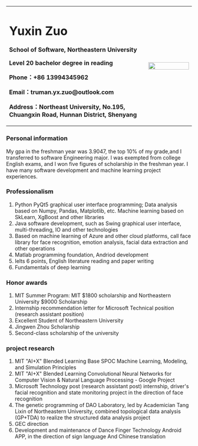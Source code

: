 <table border="0">
  <tr>
    <td width="75%">
      <h1>Yuxin Zuo</h1>
      <p><b>School of Software, Northeastern University</b></p>
      <p><b>Level 20 bachelor degree in reading</b></p>
      <p><b>Phone：+86 13994345962</b></p>
      <p><b>Email：truman.yx.zuo@outlook.com</b></p>
      <p><b>Address：Northeast University, No.195, Chuangxin Road, Hunnan District, Shenyang</b></p>
    </td>
    <td width="25%">
      <img src="https://z3.ax1x.com/2021/09/25/4szkNR.jpg" width="100%">      
    </td>
  </tr>
</table>

### Personal information
My gpa in the freshman year was 3.9047, the top 10% of my grade,and I transferred to software Engineering major. I was exempted from college English exams, and I won five figures of scholarship in the freshman year. I have many software development and machine learning project experiences.

### Professionalism
1. Python PyQt5 graphical user interface programming; Data analysis based on Numpy, Pandas, Matplotlib, etc. Machine learning based on SkLearn, XgBoost and other libraries  
2. Java software development, such as Swing graphical user interface, multi-threading, IO and other technologies  
3. Based on machine learning of Azure and other cloud platforms, call face library for face recognition, emotion analysis, facial data extraction and other operations  
4. Matlab programming foundation, Andriod development  
5. Ielts 6 points, English literature reading and paper writing  
6. Fundamentals of deep learning

### Honor awards
1. MIT Summer Program: MIT $1800 scholarship and Northeastern University $9000 Scholarship  
2. Internship recommendation letter for Microsoft Technical position (research assistant position)  
3. Excellent Student of Northeastern University  
4. Jingwen Zhou Scholarship  
5. Second-class scholarship of the university

### project research
1. MIT "AI+X" Blended Learning Base SPOC Machine Learning, Modeling, and Simulation Principles  
2. MIT "AI+X" Blended Learning Convolutional Neural Networks for Computer Vision & Natural Language Processing - Google Project  
3. Microsoft Technology post (research assistant post) internship, driver's facial recognition and state monitoring project in the direction of face recognition  
4. The genetic programming of DAO Laboratory, led by Academician Tang Lixin of Northeastern University, combined topological data analysis (GP+TDA) to realize the structured data analysis project  
5. GEC direction  
6. Development and maintenance of Dance Finger Technology Android APP, in the direction of sign language And Chinese translation


